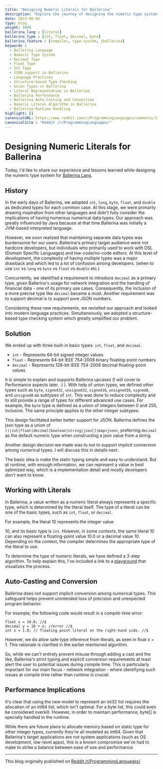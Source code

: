 ```yaml
---
title: "Designing Numeric Literals for Ballerina"
description: "Explore the journey of designing the numeric type system for Ballerina Lang, a modern programming language originally developed for network integration. Learn about the history, the challenges, the solutions adopted, and how the language handles numeric literals, conversions, and performance implications. Get insights into the logic behind the type system and the trade-offs made for striking a balance between ease of use and performance"
date: 2023-06-05
type: blog
weight: 5000
ballerina_lang : [literal]
ballerina_type : [int, float, decimal, byte]
ballerina_feature : [compiler, type-system, jballerina]
keywords : 
  - Ballerina Language
  - Numeric Type System
  - Decimal Type
  - Float Type
  - Int Type
  - JSON support in Ballerina
  - Language Practices
  - Structure-based Type Checking
  - Union Types in Ballerina
  - Literal Representation in Ballerina
  - Ballerina Performance
  - Ballerina Auto-Casting and Conversion
  - Numeric Literal Algorithm in Ballerina
  - Ballerina Runtime Handling
highlight: []
canonicalURL: https://www.reddit.com/r/ProgrammingLanguages/comments/13zjq3y/ballerina_numerical_types_learning_points/
canonicalSite : "Reddit /r/ProgrammingLanguages/"
---
```


# Designing Numeric Literals for Ballerina

Today, I'd like to share our experience and lessons learned while designing the numeric type system for [Ballerina Lang](https://ballerina.io). 

## History 

In the early days of Ballerina, we adopted `int`, `long`, `byte`, `float`, and `double` as dedicated types for each common case. At this stage, we were primarily drawing inspiration from other languages and didn't fully consider the implications of having numerous numerical data types. Our approach was greatly influenced by Java because at that time Ballerina was initially a JVM-based interpreted language.

However, we soon realized that maintaining separate data types was burdensome for our users. Ballerina's primary target audience were not hardcore developers, but individuals who primarily used to work with DSL (Domain Specific Languages) and low-code/no-code editors. At this level of development, the complexity of having multiple types was a major drawback and which led to a lot of confusion among developers. (when to use `int` vs `long` vs `byte` vs `float` vs `double` etc.)

Concurrently, we identified a requirement to introduce `decimal` as a primary type, given Ballerina's usage for network integration and the handling of financial data - one of its primary use cases. Consequently, the inclusion of a more precise type like `decimal` became a must. Another requirement was to support decimal is to support pure JSON numbers.

Considering these new requirements, we revisited our approach and looked into modern language practices. Simultaneously, we adopted a structure-based type checking system which greatly simplified our problem.

## Solution 

We ended up with three built-in basic types: `int`, `float`, and `decimal`.

- `int` - Represents 64-bit signed integer values
- `float` - Represents 64-bit IEEE 754-2008 binary floating-point numbers
- `decimal` - Represents 128-bit IEEE 754-2008 decimal floating-point values

It is simple to explain and supports Ballerina upcases (I will cover to Performance aspects later. :) ). With help of union types, we defined other types such as `byte`, `signed32`, `unsigned32`, `signed16`, `unsigned16`, `signed8`, and `unsigned8` as subtypes of `int`. This was done to reduce complexity and to still provide a range of types for different advanced use cases. For example, the `byte` type is defined as a union of integers between 0 and 255, inclusive. The same principle applies to the other integer subtypes. 

This design facilitated better better support for JSON. Ballerina defines the json type as a union of `()|int|float|decimal|boolean|string|json[]|map<json>`, preferring `decimal` as the default numeric type when constructing a json value from a string.

Another design decision we made was to not to support implicit conversion among numerical types. I will discuss this in details next. 

The basic idea is make the static typing simple and easy to understand. But at runtime, with enough information, we can represent a value in best optimized way, which is a implementation detail and mostly developers don't want to know. 

## Working with Literals 

In Ballerina, a value written as a numeric literal always represents a specific type, which is determined by the literal itself. The type of a literal can be one of the basic types, such as `int`, `float`, or `decimal`.

For example, the literal 10 represents the integer value

 10, and its basic type is `int`. However, in some contexts, the same literal 10 can also represent a floating-point value 10.0 or a decimal value 10. Depending on the context, the compiler determines the appropriate type of the literal to use.

To determine the type of numeric literals, we have defined a 3-step algorithm. To help explain this, I've included a link to a [playground](https://bal.tips/docs/types/rules/numeric-literals/#algorithm) that visualizes the process.

## Auto-Casting and Conversion

Ballerina does not support implicit conversion among numerical types. This safeguard helps prevent unintended loss of precision and unexpected program behavior.

For example, the following code would result in a compile-time error:
    
```ballerina {filename="numeric-error.bal" result="error"}
float x = 10.0; //$
decimal y = 10 + x; //error //$
int x = 1.0; // floating point literal on the right-hand side. //$
```
However, we do allow safe type inference from literals, as seen in float x = 1. This rationale is clarified in the earlier mentioned algorithm.

So, while we can't entirely prevent misuse through adding a cast and the like, Ballerina's strict typing and explicit conversion requirements at least alert the user to potential issues during compile time. This is particularly important for our main focus - network integration - where identifying such issues at compile time rather than runtime is crucial.

## Performance Implications

It's clear that using the new model to represent an int32 list requires the allocation of an int64 list, which isn't optimal. For a byte list, this could even be considered overkill. However, in order to maintain performance, byte[] is specially handled in the runtime.

While there are future plans to allocate memory based on static type for other integer types, currently they're all modeled as int64. Given that Ballerina's target applications are not system applications (such as OS development, low-level apps), this is a known compromise we've had to make to strike a balance between ease of use and performance.

--- 

This blog originally published on [Reddit /r/ProgrammingLanguages/](https://www.reddit.com/r/ProgrammingLanguages/comments/13zjq3y/ballerina_numerical_types_learning_points/)
